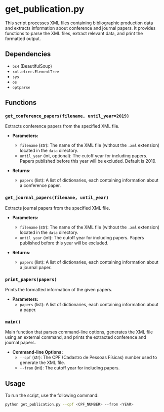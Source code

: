 # get_publication.py

This script processes XML files containing bibliographic production data and extracts information about conference and journal papers. It provides functions to parse the XML files, extract relevant data, and print the formatted output.

## Dependencies

- `bs4` (BeautifulSoup)
- `xml.etree.ElementTree`
- `sys`
- `os`
- `optparse`

## Functions

### `get_conference_papers(filename, until_year=2019)`

Extracts conference papers from the specified XML file.

- **Parameters:**
  - `filename` (str): The name of the XML file (without the `.xml` extension) located in the `data` directory.
  - `until_year` (int, optional): The cutoff year for including papers. Papers published before this year will be excluded. Default is 2019.

- **Returns:**
  - `papers` (list): A list of dictionaries, each containing information about a conference paper.

### `get_journal_papers(filename, until_year)`

Extracts journal papers from the specified XML file.

- **Parameters:**
  - `filename` (str): The name of the XML file (without the `.xml` extension) located in the `data` directory.
  - `until_year` (int): The cutoff year for including papers. Papers published before this year will be excluded.

- **Returns:**
  - `papers` (list): A list of dictionaries, each containing information about a journal paper.

### `print_papers(papers)`

Prints the formatted information of the given papers.

- **Parameters:**
  - `papers` (list): A list of dictionaries, each containing information about a paper.

### `main()`

Main function that parses command-line options, generates the XML file using an external command, and prints the extracted conference and journal papers.

- **Command-line Options:**
  - `--cpf` (str): The CPF (Cadastro de Pessoas Físicas) number used to generate the XML file.
  - `--from` (int): The cutoff year for including papers.

## Usage

To run the script, use the following command:

```sh
python get_publication.py --cpf <CPF_NUMBER> --from <YEAR>